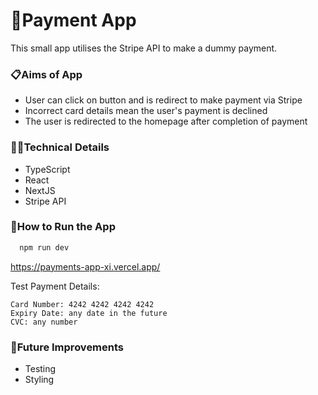 # 💸Payment App

This small app utilises the Stripe API to make a dummy payment.

### 📋Aims of App

- User can click on button and is redirect to make payment via Stripe
- Incorrect card details mean the user's payment is declined
- The user is redirected to the homepage after completion of payment

### 👩‍💻Technical Details

- TypeScript
- React
- NextJS
- Stripe API

### 🔧How to Run the App

```bash
  npm run dev
```

https://payments-app-xi.vercel.app/

Test Payment Details:

```
Card Number: 4242 4242 4242 4242
Expiry Date: any date in the future
CVC: any number
```

### 💭Future Improvements

- Testing
- Styling
